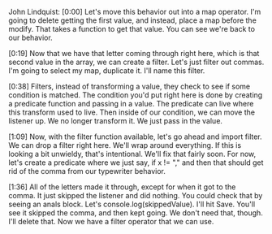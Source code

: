 John Lindquist: [0:00] Let's move this behavior out into a map operator. I'm going to delete getting the first value, and instead, place a map before the modify. That takes a function to get that value. You can see we're back to our behavior.

[0:19] Now that we have that letter coming through right here, which is that second value in the array, we can create a filter. Let's just filter out commas. I'm going to select my map, duplicate it. I'll name this filter.

[0:38] Filters, instead of transforming a value, they check to see if some condition is matched. The condition you'd put right here is done by creating a predicate function and passing in a value. The predicate can live where this transform used to live. Then inside of our condition, we can move the listener up. We no longer transform it. We just pass in the value.

[1:09] Now, with the filter function available, let's go ahead and import filter. We can drop a filter right here. We'll wrap around everything. If this is looking a bit unwieldy, that's intentional. We'll fix that fairly soon. For now, let's create a predicate where we just say, if x != "," and then that should get rid of the comma from our typewriter behavior.

[1:36] All of the letters made it through, except for when it got to the comma. It just skipped the listener and did nothing. You could check that by seeing an anals block. Let's console.log(skippedValue). I'll hit Save. You'll see it skipped the comma, and then kept going. We don't need that, though. I'll delete that. Now we have a filter operator that we can use.
